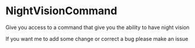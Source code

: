 # NightVisionCommand
Give you access to a command that give you the ability to have night vision

If you want me to add some change or correct a bug please make an issue
